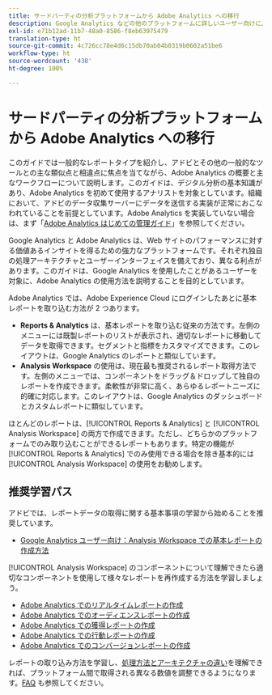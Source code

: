 ```yaml
---
title: サードパーティの分析プラットフォームから Adobe Analytics への移行
description: Google Analytics などの他のプラットフォームに詳しいユーザー向けに、レポートの取得に関する概要について説明します。
exl-id: e71b12ad-11b7-48a0-8586-f8eb63975479
translation-type: ht
source-git-commit: 4c726cc78e4d6c15db70ab04b0319b0602a51be6
workflow-type: ht
source-wordcount: '438'
ht-degree: 100%

---
```


# サードパーティの分析プラットフォームから Adobe Analytics への移行

このガイドでは一般的なレポートタイプを紹介し、アドビとその他の一般的なツールとの主な類似点と相違点に焦点を当てながら、Adobe Analytics の概要と主なワークフローについて説明します。このガイドは、デジタル分析の基本知識があり、Adobe Analytics を初めて使用するアナリストを対象としています。組織において、アドビのデータ収集サーバーにデータを送信する実装が正常におこなわれていることを前提としています。Adobe Analytics を実装していない場合は、まず「[Adobe Analytics はじめての管理ガイド](/help/admin/admin-console/first-admin-guide.md)」を参照してください。

Google Analytics と Adobe Analytics は、Web サイトのパフォーマンスに対する価値あるインサイトを得るための強力なプラットフォームです。それぞれ独自の処理アーキテクチャとユーザーインターフェイスを備えており、異なる利点があります。このガイドは、Google Analytics を使用したことがあるユーザーを対象に、Adobe Analytics の使用方法を説明することを目的としています。

Adobe Analytics では、Adobe Experience Cloud にログインしたあとに基本レポートを取り込む方法が 2 つあります。

* **Reports &amp; Analytics** は、基本レポートを取り込む従来の方法です。左側のメニューには既製レポートのリストが表示され、適切なレポートに移動してデータを取得できます。セグメントと指標をカスタマイズできます。このレイアウトは、Google Analytics のレポートと類似しています。
* **Analysis Workspace** の使用は、現在最も推奨されるレポート取得方法です。左側のメニューでは、コンポーネントをドラッグ＆ドロップして独自のレポートを作成できます。柔軟性が非常に高く、あらゆるレポートニーズに的確に対応します。このレイアウトは、Google Analytics のダッシュボードとカスタムレポートに類似しています。

ほとんどのレポートは、[!UICONTROL Reports &amp; Analytics] と [!UICONTROL Analysis Workspace] の両方で作成できます。ただし、どちらかのプラットフォームでのみ取り込むことができるレポートもあります。特定の機能が [!UICONTROL Reports &amp; Analytics] でのみ使用できる場合を除き基本的には [!UICONTROL Analysis Workspace] の使用をお勧めします。

## 推奨学習パス

アドビでは、レポートデータの取得に関する基本事項の学習から始めることを推奨しています。

* [Google Analytics ユーザー向け：Analysis Workspace での基本レポートの作成方法](reports/create-report.md)

[!UICONTROL Analysis Workspace] のコンポーネントについて理解できたら適切なコンポーネントを使用して様々なレポートを再作成する方法を学習しましょう。

* [Adobe Analytics でのリアルタイムレポートの作成](reports/realtime-reports.md)
* [Adobe Analytics でのオーディエンスレポートの作成](reports/audience-reports.md)
* [Adobe Analytics での獲得レポートの作成](reports/acquisition-reports.md)
* [Adobe Analytics での行動レポートの作成](reports/behavior-reports.md)
* [Adobe Analytics でのコンバージョンレポートの作成](reports/conversions-reports.md)

レポートの取り込み方法を学習し、[処理方法とアーキテクチャの違い](processing-differences.md)を理解できれば、プラットフォーム間で取得される異なる数値を調整できるようになります。[FAQ](faq.md) も参照してください。
